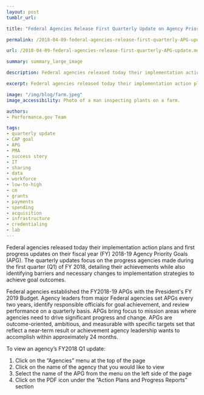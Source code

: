 ```yaml
---
layout: post
tumblr_url:

title: "Federal Agencies Release First Quarterly Update on Agency Priority Goal Progress"

permalink: /2018-04-09-federal-agencies-release-first-quarterly-APG-update/

url: /2018-04-09-federal-agencies-release-first-quarterly-APG-update.md

summary: summary_large_image

description: Federal agencies released today their implementation action plans and first progress updates on their fiscal year (FY) 2018-19 Agency Priority Goals.

excerpt: Federal agencies released today their implementation action plans and first progress updates on their fiscal year (FY) 2018-19 Agency Priority Goals.

image: "/img/blog/farm.jpeg"
image_accessibility: Photo of a man inspecting plants on a farm.

authors:
- Performance.gov Team

tags:
- quarterly update
- CAP goal
- APG
- PMA
- success story
- IT
- sharing
- data
- workforce
- low-to-high
- cm
- grants
- payments
- spending
- acquisition
- infrastructure
- credentialing
- lab
---
```





<p>Federal agencies released today their implementation action plans and first progress updates on their fiscal year (FY) 2018-19 Agency Priority Goals (APG). The quarterly updates focus on the progress agencies made during the first quarter (Q1) of FY 2018, detailing their achievements while also identifying barriers and necessary changes to implementation strategies to achieve goal outcomes.
</p>
<p>Federal  agencies established the FY2018-19 APGs with the President's FY 2019 Budget. Agency leaders from major Federal agencies set APGs every two years, identify responsible officials for goal achievement, and review performance on a quarterly basis. APGs bring focus to mission areas where agencies need to drive significant progress and change. APGs are outcome-oriented, ambitious, and measurable with specific targets set that reflect a near-term result or achievement agency leadership wants to accomplish within approximately 24 months.</p>
<p>To view an agency’s FY2018 Q1 update:
<ol>
  <li>Click on the “Agencies” menu at the top of the page</li>
  <li>Click on the name of the agency that you would like to view</li>
  <li>Select the name of the APG from the menu on the left side of the page</li>
  <li>Click on the PDF icon under the “Action Plans and Progress Reports” section</li>
</ol>
</p>
